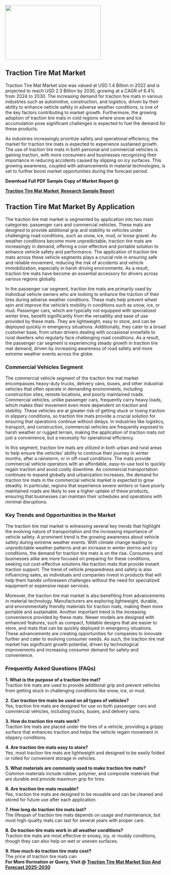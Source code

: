 <p><img class="alignnone size-medium wp-image-20088" src="https://ffe5etoiles.com/wp-content/uploads/2024/12/MST1-300x171.png" alt="" width="300" height="171" /></p><p> <h2>Traction Tire Mat Market </h2><p>Traction Tire Mat Market size was valued at USD 1.4 Billion in 2022 and is projected to reach USD 2.3 Billion by 2030, growing at a CAGR of 6.4% from 2024 to 2030. The increasing demand for traction tire mats in various industries such as automotive, construction, and logistics, driven by their ability to enhance vehicle safety in adverse weather conditions, is one of the key factors contributing to market growth. Furthermore, the growing adoption of traction tire mats in cold regions where snow and ice accumulation pose significant challenges is expected to fuel the demand for these products.</p><p>As industries increasingly prioritize safety and operational efficiency, the market for traction tire mats is expected to experience sustained growth. The use of traction tire mats in both personal and commercial vehicles is gaining traction, with more consumers and businesses recognizing their importance in reducing accidents caused by slipping on icy surfaces. This growing awareness, coupled with advancements in material technologies, is set to further boost market opportunities during the forecast period.</p></p><p><strong>Download Full PDF Sample Copy of Market Report @</strong></p><p><strong><a href="https://www.verifiedmarketreports.com/download-sample/?rid=253006&utm_source=Sites-google&utm_medium=265" target="_blank">Traction Tire Mat Market &nbsp;Research Sample Report</a></strong></p><p><h2>Traction Tire Mat Market By Application</h2><p>The traction tire mat market is segmented by application into two main categories: passenger cars and commercial vehicles. These mats are designed to provide additional grip and stability to vehicles under challenging road conditions, such as snow, ice, mud, or loose gravel. As weather conditions become more unpredictable, traction tire mats are increasingly in demand, offering a cost-effective and portable solution to enhance vehicle safety and performance. The application of traction tire mats across these vehicle segments plays a crucial role in ensuring safe and reliable movement, reducing the risk of accidents and vehicle immobilization, especially in harsh driving environments. As a result, traction tire mats have become an essential accessory for drivers across various regions globally.<p>In the passenger car segment, traction tire mats are primarily used by individual vehicle owners who are looking to enhance the traction of their tires during adverse weather conditions. These mats help prevent wheel spin and improve the vehicle’s mobility in conditions such as snow, ice, or mud. Passenger cars, which are typically not equipped with specialized winter tires, benefit significantly from the versatility and ease of use provided by these mats. They are lightweight, easy to store, and can be deployed quickly in emergency situations. Additionally, they cater to a broad customer base, from urban drivers dealing with occasional snowfalls to rural dwellers who regularly face challenging road conditions. As a result, the passenger car segment is experiencing steady growth in traction tire mat demand, driven by increasing awareness of road safety and more extreme weather events across the globe.<h3>Commercial Vehicles Segment</h3><p>The commercial vehicle segment of the traction tire mat market encompasses heavy-duty trucks, delivery vans, buses, and other industrial vehicles that often operate in demanding environments, including construction sites, remote locations, and poorly maintained roads. Commercial vehicles, unlike passenger cars, frequently carry heavy loads, which makes their movement even more dependent on traction and stability. These vehicles are at greater risk of getting stuck or losing traction in slippery conditions, so traction tire mats provide a crucial solution for ensuring that operations continue without delays. In industries like logistics, transport, and construction, commercial vehicles are frequently exposed to harsh weather or rugged terrain, making the application of traction mats not just a convenience, but a necessity for operational efficiency.<p>In this segment, traction tire mats are utilized in both urban and rural areas to help ensure the vehicles’ ability to continue their journey in winter months, after a rainstorm, or in off-road conditions. The mats provide commercial vehicle operators with an affordable, easy-to-use tool to quickly regain traction and avoid costly downtime. As commercial transportation continues to expand globally and urbanization increases, the demand for traction tire mats in the commercial vehicle market is expected to grow steadily. In particular, regions that experience severe winters or have poorly maintained roads are likely to see a higher uptake of these products, ensuring that businesses can maintain their schedules and operations with minimal disruptions.<h3>Key Trends and Opportunities in the Market</h3><p>The traction tire mat market is witnessing several key trends that highlight the evolving nature of transportation and the increasing importance of vehicle safety. A prominent trend is the growing awareness about vehicle safety during extreme weather events. With climate change leading to unpredictable weather patterns and an increase in winter storms and icy conditions, the demand for traction tire mats is on the rise. Consumers and businesses alike are more focused on preparing for these conditions, seeking out cost-effective solutions like traction mats that provide instant traction support. The trend of vehicle preparedness and safety is also influencing sales, as individuals and companies invest in products that will help them handle unforeseen challenges without the need for specialized equipment or expensive repair services.<p>Moreover, the traction tire mat market is also benefiting from advancements in material technology. Manufacturers are exploring lightweight, durable, and environmentally friendly materials for traction mats, making them more portable and sustainable. Another important trend is the increasing convenience provided by these mats. Newer models are designed with enhanced features, such as compact, foldable designs that are easier to store, and mats that can be quickly deployed in emergency situations. These advancements are creating opportunities for companies to innovate further and cater to evolving consumer needs. As such, the traction tire mat market has significant growth potential, driven by technological improvements and increasing consumer demand for safety and convenience.<h3>Frequently Asked Questions (FAQs)</h3><p><strong>1. What is the purpose of a traction tire mat?</strong><br>Traction tire mats are used to provide additional grip and prevent vehicles from getting stuck in challenging conditions like snow, ice, or mud.</p><p><strong>2. Can traction tire mats be used on all types of vehicles?</strong><br>Yes, traction tire mats are designed for use on both passenger cars and commercial vehicles, including trucks, buses, and delivery vans.</p><p><strong>3. How do traction tire mats work?</strong><br>Traction tire mats are placed under the tires of a vehicle, providing a grippy surface that enhances traction and helps the vehicle regain movement in slippery conditions.</p><p><strong>4. Are traction tire mats easy to store?</strong><br>Yes, most traction tire mats are lightweight and designed to be easily folded or rolled for convenient storage in vehicles.</p><p><strong>5. What materials are commonly used to make traction tire mats?</strong><br>Common materials include rubber, polymer, and composite materials that are durable and provide maximum grip for tires.</p><p><strong>6. Are traction tire mats reusable?</strong><br>Yes, traction tire mats are designed to be reusable and can be cleaned and stored for future use after each application.</p><p><strong>7. How long do traction tire mats last?</strong><br>The lifespan of traction tire mats depends on usage and maintenance, but most high-quality mats can last for several years with proper care.</p><p><strong>8. Do traction tire mats work in all weather conditions?</strong><br>Traction tire mats are most effective in snowy, icy, or muddy conditions, though they can also help on wet or uneven surfaces.</p><p><strong>9. How much do traction tire mats cost?</strong><br>The price of traction tire mats can<strong><br />For More Iformation or Query, Visit @ <a href="https://www.verifiedmarketreports.com/product/traction-tire-mat-market/" target="_blank">Traction Tire Mat Market Size And Forecast 2025-2030</a></strong></p>
